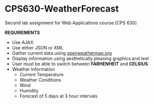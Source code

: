 # CPS630-WeatherForecast

Second lab assignment for Web Applications course [CPS 630]

**REQUIREMENTS**

- Use AJAX 
- Use either JSON or XML 
- Gather current data using [openweathermap.org](http://www.openweathermap.org)
- Display information using aesthetically pleasing graphics and text
- User must be able to switch between **FARHENHEIT** and **CELSIUS**
- Weather Information
  - Current Temperature
  - Weather Conditions
  - Wind
  - Humidity
  - Forecast of 5 days at 3 hour intervals
